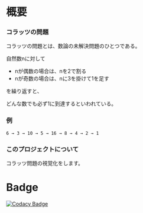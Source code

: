 # 概要

### コラッツの問題

コラッツの問題とは、数論の未解決問題のひとつである。

自然数nに対して

- nが偶数の場合は、nを2で割る
- nが奇数の場合は、nに3を掛けて1を足す

を繰り返すと、

どんな数でも必ず1に到達するといわれている。


### 例

```
6 → 3 → 10 → 5 → 16 → 8 → 4 → 2 → 1
```

### このプロジェクトについて

コラッツ問題の視覚化をします。

# Badge

[![Codacy Badge](https://app.codacy.com/project/badge/Grade/2593df58cd2a4c269c4be753b93307cd)](https://www.codacy.com/gh/ishi720/collatz_visualization/dashboard?utm_source=github.com&amp;utm_medium=referral&amp;utm_content=ishi720/collatz_visualization&amp;utm_campaign=Badge_Grade)
